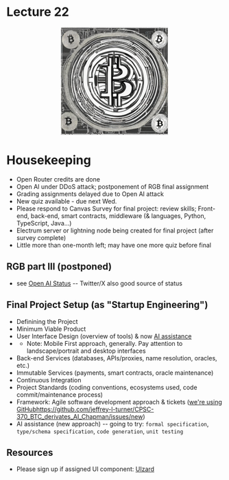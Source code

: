 # Lecture 22

<div align="center">
  <img src="./bitcoin_light.png" width="250" height="250" />
</div>

# Housekeeping

- Open Router credits are done
- Open AI under DDoS attack; postponement of RGB final assignment
- Grading assignments delayed due to Open AI attack
- New quiz available - due next Wed.
- Please respond to Canvas Survey for final project: review skills; Front-end, back-end, smart contracts, middleware (& languages, Python, TypeScript, Java...)
- Electrum server or lightning node being created for final project (after survey complete)
- Little more than one-month left; may have one more quiz before final

## RGB part III (postponed)

* see [Open AI Status](https://status.openai.com/) -- Twitter/X also good source of status

## Final Project Setup (as "Startup Engineering")

- Definining the Project
- Minimum Viable Product
- User Interface Design (overview of tools) & now [AI assistance](https://app.uizard.io/)
- * Note: Mobile First approach, generally. Pay attention to landscape/portrait and desktop interfaces
- Back-end Services (databases, APIs/proxies, name resolution, oracles, etc.)
- Immutable Services (payments, smart contracts, oracle maintenance)
- Continuous Integration
- Project Standards (coding conventions, ecosystems used, code commit/maintenance process)
- Framework: Agile software development approach & tickets ([we're using GitHub]()https://github.com/jeffrey-l-turner/CPSC-370_BTC_derivates_AI_Chapman/issues/new)
- AI assistance (new approach) -- going to try: `formal specification`, `type/schema specification`, `code generation`, `unit testing`


## Resources

* Please sign up if assigned UI component: [UIzard](https://uizard.io)
